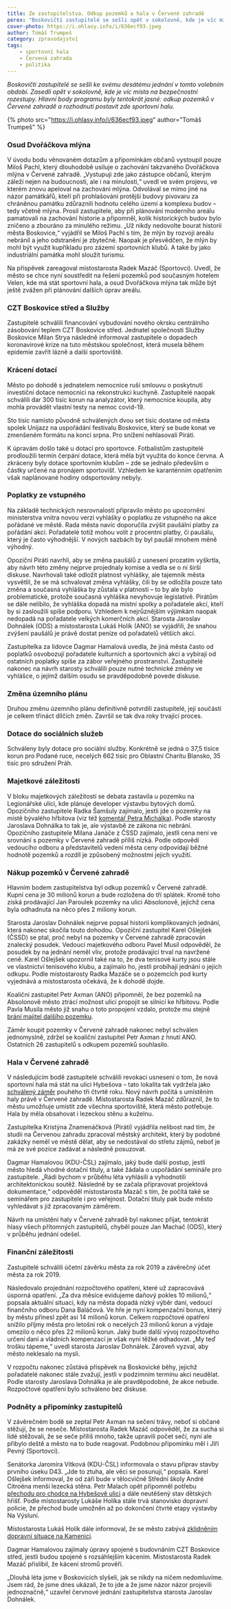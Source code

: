 ```yaml
---
title: Ze zastupitelstva. Odkup pozemků a hala v Červené zahradě
perex: "Boskovičtí zastupitelé se sešli opět v sokolovně, kde je víc místa na bezpečnostní rozestupy. Hlavní body programu byly tentokrát jasné: odkup pozemků v Červené zahradě a rozhodnutí postavit zde sportovní halu."
cover-photo: https://i.ohlasy.info/i/636ecf93.jpeg
author: Tomáš Trumpeš
category: zpravodajství
tags:
    - sportovní hala
    - Červená zahrada
    - politika
---
```


*Boskovičtí zastupitelé se sešli ke svému desátému jednání v tomto volebním období. Zasedli opět v sokolovně, kde je víc místa na bezpečnostní rozestupy. Hlavní body programu byly tentokrát jasné: odkup pozemků v Červené zahradě a rozhodnutí postavit zde sportovní halu.*

{% photo src="https://i.ohlasy.info/i/636ecf93.jpeg" author="Tomáš Trumpeš" %}

### Osud Dvořáčkova mlýna

V úvodu bodu věnovaném dotazům a připomínkám občanů vystoupil pouze Miloš Pachl, který dlouhodobě usiluje o zachování takzvaného Dvořáčkova mlýna v Červené zahradě. „Vystupuji zde jako zástupce občanů, kterým záleží nejen na budoucnosti, ale i na minulosti,“ uvedl ve svém projevu, ve kterém znovu apeloval na zachování mlýna. Odvolával se mimo jiné na názor památkářů, kteří při prohlašování protější budovy pivovaru za chráněnou památku zdůraznili hodnotu celého území a komplexu budov – tedy včetně mlýna. Prosil zastupitele, aby při plánování moderního areálu pamatovali na zachování historie a připomněl, kolik historických budov bylo zničeno a zbouráno za minulého režimu. „Už nikdy nedovolte bourat historii města Boskovice,“ vyjádřil se Miloš Pachl s tím, že mlýn by rozvoji areálu nebránil a jeho odstranění je zbytečné. Naopak je přesvědčen, že mlýn by mohl být využit kupříkladu pro zázemí sportovních klubů. A také by jako industriální památka mohl sloužit turismu.

Na příspěvek zareagoval místostarosta Radek Mazáč (Sportovci). Uvedl, že město se chce nyní soustředit na řešení pozemků pod současným hotelem Velen, kde má stát sportovní hala, a osud Dvořáčkova mlýna tak může být ještě zvážen při plánování dalších úprav areálu.

### CZT Boskovice střed a Služby

Zastupitelé schválili financování vybudování nového okrsku centrálního zásobování teplem CZT Boskovice střed. Jednatel společnosti Služby Boskovice Milan Strya následně informoval zastupitele o dopadech koronavirové krize na tuto městskou společnost, která musela během epidemie zavřít lázně a další sportoviště.

### Krácení dotací

Město po dohodě s jednatelem nemocnice ruší smlouvu o poskytnutí investiční dotace nemocnici na rekonstrukci kuchyně. Zastupitelé naopak schválili dar 300 tisíc korun na analyzátor, který nemocnice koupila, aby mohla provádět vlastní testy na nemoc covid-19.

Sto tisíc namísto původně schválených dvou set tisíc dostane od města spolek Unijazz na uspořádání festivalu Boskovice, který se bude konat ve zmenšeném formátu na konci srpna. Pro snížení nehlasovali Piráti.

K úpravám došlo také u dotací pro sportovce. Fotbalistům zastupitelé prodloužili termín čerpání dotace, která měla být využita do konce června. A zkráceny byly dotace sportovním klubům – zde se jednalo především o částky určené na pronájem sportovišť. Vzhledem ke karanténním opatřením však naplánované hodiny odsportovány nebyly.

### Poplatky ze vstupného

Na základě technických nesrovnalostí připravilo město po upozornění ministerstva vnitra novou verzi vyhlášky o poplatku ze vstupného na akce pořádané ve městě. Rada města navíc doporučila zvýšit paušální platby za pořádání akcí. Pořadatelé totiž mohou volit z procentní platby, či paušálu, který je často výhodnější. V nových sazbách by byl paušál mnohem méně výhodný. 

Opoziční Piráti navrhli, aby se změna paušálů z usnesení prozatím vyškrtla, aby návrh této změny nejprve projednaly komise a vedla se o ní širší diskuse. Navrhovali také odložit platnost vyhlášky, ale tajemník města vysvětlil, že se má schvalovat změna vyhlášky, čili by se odložila pouze tato změna a současná vyhláška by zůstala v platnosti – to by ale bylo problematické, protože současná vyhláška nevyhovuje legislativě. Pirátům se dále nelíbilo, že vyhláška dopadá na místní spolky a pořadatele akcí, kteří by si zasloužili spíše podporu. Vzhledem k nejrůznějším výjimkám naopak nedopadá na pořadatele velkých komerčních akcí. Starosta Jaroslav Dohnálek (ODS) a místostarosta Lukáš Holík (ANO) se vyjádřili, že snahou zvýšení paušálů je právě dostat peníze od pořadatelů větších akcí.

Zastupitelka za lidovce Dagmar Hamalová uvedla, že jiná města často od poplatků osvobozují pořadatele kulturních a sportovních akcí a vybírají od ostatních poplatky spíše za zábor veřejného prostranství. Zastupitelé nakonec na návrh starosty schválili pouze nutné technické změny ve vyhlášce, o jejímž dalším osudu se pravděpodobně povede diskuse.

### Změna územního plánu

Druhou změnu územního plánu definitivně potvrdili zastupitelé, její součástí je celkem třináct dílčích změn. Završil se tak dva roky trvající proces. 

### Dotace do sociálních služeb

Schváleny byly dotace pro sociální služby. Konkrétně se jedná o 37,5 tisice korun pro Podané ruce, necelých 662 tisíc pro Oblastní Charitu Blansko, 35 tisíc pro sdružení Práh. 

### Majetkové záležitosti

V bloku majetkových záležitostí se debata zastavila u pozemku na Legionářské ulici, kde plánuje developer výstavbu bytových domů. Opozičního zastupitele Radka Šamšuly zajímalo, jestli jde o pozemky na místě bývalého hřbitova (viz též [komentář Petra Michálka](https://ohlasy.info/clanky/2020/06/kosti-mrtvych.html)). Podle starosty Jaroslava Dohnálka to tak je, ale výstavbě ze zákona nic nebrání. Opozičního zastupitele Milana Janáče z ČSSD zajímalo, jestli cena není ve srovnání s pozemky v Červené zahradě příliš nízká. Podle odpovědí vedoucího odboru a představitelů vedení města ceny odpovídají běžné hodnotě pozemků a rozdíl je způsobený možnostmi jejich využití.

### Nákup pozemků v Červené zahradě

Hlavním bodem zastupitelstva byl odkup pozemků v Červené zahradě. Kupní cena je 30 milionů korun a bude rozložena do tří splátek. Kromě toho získá prodávající Jan Paroulek pozemky na ulici Absolonově, jejichž cena byla odhadnuta na něco přes 2 miliony korun.

Starosta Jaroslav Dohnálek nejprve popsal historii komplikovaných jednání, která nakonec skočila touto dohodou. Opoziční zastupitel Karel Ošlejšek (ČSSD) se ptal, proč nebyl na pozemky v Červené zahradě zpracován znalecký posudek. Vedoucí majetkového odboru Pavel Musil odpověděl, že posudek by na jednání neměl vliv, protože prodávající trval na navržené ceně. Karel Ošlejšek upozornil také na to, že dva tenisové kurty jsou stále ve vlastnictví tenisového klubu, a zajímalo ho, jestli probíhají jednání o jejich odkupu. Podle místostarosty Radka Mazáče se o pozemcích pod kurty vyjednává a místostarosta očekává, že k dohodě dojde.

Koaliční zastupitel Petr Axman (ANO) připomněl, že bez pozemků na Absolonově město ztrácí možnost ulici propojit se silnicí ke hřbitovu. Podle Pavla Musila město již snahu o toto propojení vzdalo, protože mu stejně [brání majitel dalšího pozemku](https://ohlasy.info/clanky/2019/06/absolonova-prujezd.html).

Záměr koupit pozemky v Červené zahradě nakonec nebyl schválen jednomyslně, zdržel se koaliční zastupitel Petr Axman z hnutí ANO. Ostatních 26 zastupitelů s odkupem pozemků souhlasilo.

### Hala v Červené zahradě

V následujícím bodě zastupitelé schválili revokaci usnesení o tom, že nová sportovní hala má stát na ulici Hybešova – tato lokalita tak vydržela jako [schválený záměr](https://ohlasy.info/clanky/2019/09/hala-hybesova.html) pouhého tři čtvrtě roku. Nový návrh počítá s umístěním haly právě v Červené zahradě. Místostarosta Radek Mazáč zdůraznil, že to městu umožňuje umístit zde všechna sportoviště, která město potřebuje. Hala by měla obsahovat i lezeckou stěnu a kuželnu.

Zastupitelka Kristýna Znamenáčková (Piráti) vyjádřila nelibost nad tím, že studii na Červenou zahradu zpracoval městský architekt, který by podobné zakázky neměl ve městě dělat, aby se nedostával do střetu zájmů, neboť je má ze své pozice zadávat a následně posuzovat.

Dagmar Hamalovou (KDU-ČSL) zajímalo, jaký bude další postup, jestli město hledá vhodné dotační tituly, a také žádala o uspořádání semináře pro zastupitele. „Rádi bychom v průběhu léta vyhlásili a vyhodnotili architektonickou soutěž. Následně by se začala připravovat projektová dokumentace,“ odpověděl místostarosta Mazáč s tím, že počítá také se seminářem pro zastupitele i pro veřejnost. Dotační tituly pak bude město vyhledávat s již zpracovaným záměrem.

Návrh na umístění haly v Červené zahradě byl nakonec přijat, tentokrát hlasy všech přítomných zastupitelů, chyběl pouze Jan Machač (ODS), který v průběhu jednání odešel.

### Finanční záležitosti

Zastupitelé schválili účetní závěrku města za rok 2019 a závěrečný účet města za rok 2019. 

Následovalo projednání rozpočtového opatření, které už zapracovává úsporná opatření. „Za dva měsíce evidujeme daňový pokles 10 milionů,“ popsala aktuální situaci, kdy na města dopadá nízký výběr daní, vedoucí finančního odboru Dana Baláčová. Ve hře je nyní kompenzační bonus, který by městu přinesl zpět asi 14 milionů korun. Celkem rozpočtové opatření snížilo příjmy města pro letošní rok o necelých 23 milionů korun a výdaje omezilo o něco přes 22 milionů korun. Jaký bude další vývoj rozpočtového určení daní a vládních kompenzací je však nyní těžké odhadovat. „My teď trošku tápeme,“ uvedl starosta Jaroslav Dohnálek. Zároveň vyzval, aby město neklesalo na mysli. 

V rozpočtu nakonec zůstává příspěvek na Boskovické běhy, jejichž pořadatelé nakonec stále zvažují, jestli v podzimním termínu akci neudělat. Podle starosty Jaroslava Dohnálka je ale pravděpodobné, že akce nebude. Rozpočtové opatření bylo schváleno bez diskuse.

### Podněty a připomínky zastupitelů

V závěrečném bodě se zeptal Petr Axman na sečení trávy, neboť si občané stěžují, že se neseče. Místostarosta Radek Mazáč odpověděl, že za sucha si lidé stěžovali, že se seče příliš mnoho, takže upravili počet sečí, nyní ale přibylo deště a město na to bude reagovat. Podobnou připomínku měl i JIří Pevný (Sportovci).

Senátorka Jaromíra Vítková (KDU-ČSL) informovala o stavu příprav stavby prvního úseku D43. „Jde to ztuha, ale věci se posunují,“ popsala. Karel Ošlejšek informoval, že od září bude v tělocvičně Střední školy André Citroëna menší lezecká stěna. Petr Malach opět připomněl potřebu [přechodu pro chodce na Hybešově ulici](https://ohlasy.info/clanky/2018/06/prechod-hybesova.html) a dále neutěšený stav dětských hřišť. Podle místostarosty Lukáše Holíka stále trvá stanovisko dopravní policie, že přechod bude umožněn až po dokončení čtvrté etapy výstavby Na Výsluní.

Místostarosta Lukáš Holík dále informoval, že se město zabývá [zklidněním dopravní situace na Kamenici](https://forum.ohlasy.info/t/ulehcime-chodcum-cyklistum-konakum-na-zkratce-od-gagarinovy-ke-smelcovne/395).

Dagmar Hamalovou zajímaly úpravy spojené s budovnáním CZT Boskovice střed, jestli budou spojené s rozsáhlejším kácením. Místostarosta Radek Mazáč přislíbil, že kácení stromů prověří.

„Dlouhá léta jsme v Boskovicích slyšeli, jak se nikdy na ničem nedomluvíme. Jsem rád, že jsme dnes ukázali, že to jde a že jsme názor názor projevili jednoznačně,“ uzavřel červnové jednání zastupitelstva starosta Jaroslav Dohnálek.
